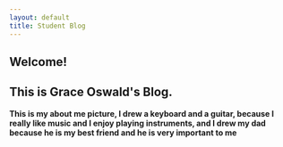 ```yaml
---
layout: default
title: Student Blog
---
```




## Welcome!
## This is Grace Oswald's Blog.

**This is my about me picture, I drew a keyboard and a guitar, because I really like music and I enjoy playing instruments, and I drew my dad because he is my best friend and he is very important to me**